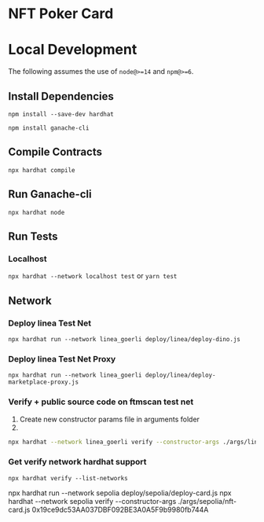 # NFT Poker Card

# Local Development

The following assumes the use of `node@>=14` and `npm@>=6`.

## Install Dependencies

`npm install --save-dev hardhat`

`npm install ganache-cli`

## Compile Contracts

`npx hardhat compile`

## Run Ganache-cli

`npx hardhat node`

## Run Tests

### Localhost

`npx hardhat --network localhost test` or `yarn test`

## Network

### Deploy linea Test Net

`npx hardhat run --network linea_goerli deploy/linea/deploy-dino.js`

### Deploy linea Test Net Proxy

`npx hardhat run --network linea_goerli deploy/linea/deploy-marketplace-proxy.js`

### Verify + public source code on ftmscan test net

1. Create new constructor params file in arguments folder
2.

```bash
npx hardhat --network linea_goerli verify --constructor-args ./args/linea/dino.js 0x1dD872A2956670882E1C8bEDc444244bfeC04F78
```

### Get verify network hardhat support

`npx hardhat verify --list-networks`


npx hardhat run --network sepolia deploy/sepolia/deploy-card.js
npx hardhat --network sepolia verify --constructor-args ./args/sepolia/nft-card.js 0x19ce9dc53AA037DBF092BE3A0A5F9b9980fb744A